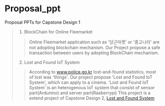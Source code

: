 # Proposal_ppt
Proposal PPTs for Capstone Design 1 <br>
> 1. BlockChain for Online Fleemarket <br>
> > Online Fleemarket application such as '당근마켓' or '중고나라' are not adopting blockchain mechanism. 
> > Our Project propose a safe transaction between users by adopting BlockChain mechanism.
> 2. Lost and Found IoT System <br>
> > According to www.police.go.kr lost-and-found statistics, most of lost was 'things'.
> > Our project propose 'Lost and Found IoT System', which can apply to a cinema.
> > 'Lost and Found IoT System' is an heterogenous IoT system that consist of sensor part(Ardunino) and server part(Rasberrypi)
> > This project is a extend project of Capstone Design 2, [Lost and Found System](https://github.com/inhoinno/lost-and-found-system)

